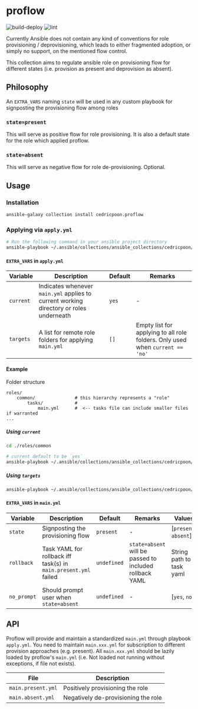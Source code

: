 # proflow
![build-deploy](https://github.com/cedricpoon/ansible-proflow/workflows/build-deploy/badge.svg)
![lint](https://github.com/cedricpoon/ansible-proflow/workflows/lint/badge.svg)

Currently Ansible does not contain any kind of conventions for role provisioning / deprovisioning, which leads to either fragmented adoption, or simply no support, on the mentioned flow control.

This collection aims to regulate ansible role on provisioning flow for different states (i.e. provision as present and deprovision as absent).

## Philosophy
An `EXTRA_VARS` naming `state` will be used in any custom playbook for signposting the provisioning flow among roles

### `state=present`
This will serve as positive flow for role provisioning. It is also a default state for the role which applied proflow.

### `state=absent`
This will serve as negative flow for role de-provisioning. Optional.

## Usage
### Installation
```sh
ansible-galaxy collection install cedricpoon.proflow
```

### Applying via `apply.yml`
```sh
# Run the following command in your ansible project directory
ansible-playbook ~/.ansible/collections/ansible_collections/cedricpoon/proflow/apply.yml
```
#### `EXTRA_VARS` in `apply.yml`
| Variable  | Description | Default | Remarks |
|-----------|-------------|---------|---------|
| `current` | Indicates whenever `main.yml` applies to current working directory or roles underneath | `yes` | - |
| `targets` | A list for remote role folders for applying `main.yml` | `[]` | Empty list for applying to all role folders. Only used when `current == 'no'` |

#### Example
Folder structure
```
roles/
    common/               # this hierarchy represents a "role"
        tasks/            #
            main.yml      #  <-- tasks file can include smaller files if warranted
...
```
##### Using `current`
```sh
cd ./roles/common

# current default to be `yes`
ansible-playbook ~/.ansible/collections/ansible_collections/cedricpoon/proflow/apply.yml
```
##### Using `targets`
```sh
ansible-playbook ~/.ansible/collections/ansible_collections/cedricpoon/proflow/apply.yml -e '{"targets": ["common"], "current": "no"}'
```

#### `EXTRA_VARS` in `main.yml`
| Variable  | Description | Default | Remarks | Values |
|-----------|-------------|---------|---------| ------- |
| `state` | Signposting the provisioning flow | `present` | - | [`present`, `absent`]
| `rollback` | Task YAML for rollback iff task(s) in `main.present.yml` failed | `undefined` | `state=absent` will be passed to included rollback YAML | String path to task yaml |
| `no_prompt` | Should prompt user when `state=absent` | `undefined` | - | [`yes`, `no`] |

## API
Proflow will provide and maintain a standardized `main.yml` through playbook `apply.yml`. You need to maintain `main.xxx.yml` for subscription to different provision approaches (e.g. present). All `main.xxx.yml` should be lazily loaded by proflow's `main.yml` (i.e. Not loaded not running without exceptions, if file not exists).

| File             | Description                         |
|------------------|-------------------------------------|
| `main.present.yml` | Positively provisioning the role    |
| `main.absent.yml`  | Negatively de-provisioning the role |
